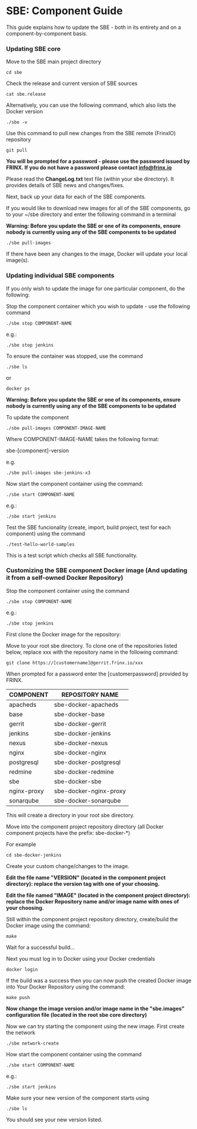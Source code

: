 # SBE: Component Guide

This guide explains how to update the SBE - both in its entirety and on a component-by-component basis.

### Updating SBE core

Move to the SBE main project directory

    cd sbe
    

Check the release and current version of SBE sources

    cat sbe.release
    

Alternatively, you can use the following command, which also lists the Docker version

    ./sbe -v
    

Use this command to pull new changes from the SBE remote (FrinxIO) repository

    git pull
    

**You will be prompted for a password - please use the password issued by FRINX. If you do not have a password please contact info@frinx.io**

Please read the **ChangeLog.txt** text file (within your sbe directory). It provides details of SBE news and changes/fixes.

Next, back up your data for each of the SBE components.

If you would like to download new images for all of the SBE components, go to your ~/sbe directory and enter the following command in a terminal

**Warning: Before you update the SBE or one of its components, ensure nobody is currently using any of the SBE components to be updated**

    ./sbe pull-images   
    

If there have been any changes to the image, Docker will update your local image(s).

### Updating individual SBE components

If you only wish to update the image for one particular component, do the following:

Stop the component container which you wish to update - use the following command

    ./sbe stop COMPONENT-NAME
    

e.g.:

    ./sbe stop jenkins    
    

To ensure the container was stopped, use the command

    ./sbe ls  
    

or

    docker ps
    

**Warning: Before you update the SBE or one of its components, ensure nobody is currently using any of the SBE components to be updated**

To update the component

    ./sbe pull-images COMPONENT-IMAGE-NAME
    

Where COMPONENT-IMAGE-NAME takes the following format:

sbe-[component]-version

e.g.

    ./sbe pull-images sbe-jenkins-x3
    

Now start the component container using the command:

    ./sbe start COMPONENT-NAME
    

e.g.:

    ./sbe start jenkins
    

Test the SBE funcionality (create, import, build project, test for each component) using the command

    ./test-hello-world-samples
    

This is a test script which checks all SBE functionality.

### Customizing the SBE component Docker image (And updating it from a self-owned Docker Repository)

Stop the component container using the command

    ./sbe stop COMPONENT-NAME  
    

e.g.:

    ./sbe stop jenkins
    

First clone the Docker image for the repository:

Move to your root sbe directory. To clone one of the repositories listed below, replace xxx with the repository name in the following command:

    git clone https://[customername]@gerrit.frinx.io/xxx
    

When prompted for a password enter the [customerpassword] provided by FRINX.

| COMPONENT   | REPOSITORY NAME        |
| ----------- | ---------------------- |
| apacheds    | sbe-docker-apacheds    |
| base        | sbe-docker-base        |
| gerrit      | sbe-docker-gerrit      |
| jenkins     | sbe-docker-jenkins     |
| nexus       | sbe-docker-nexus       |
| nginx       | sbe-docker-nginx       |
| postgresql  | sbe-docker-postgresql  |
| redmine     | sbe-docker-redmine     |
| sbe         | sbe-docker-sbe         |
| nginx-proxy | sbe-docker-nginx-proxy |
| sonarqube   | sbe-docker-sonarqube   |

This will create a directory in your root sbe directory.

Move into the component project repository directory (all Docker component projects have the prefix: sbe-docker-*)

For example

    cd sbe-docker-jenkins
    

Create your custom change/changes to the image.

**Edit the file name "VERSION" (located in the component project directory): replace the version tag with one of your choosing.**

**Edit the file named "IMAGE" (located in the component project directory): replace the Docker Repository name and/or image name with ones of your choosing.**

Still within the component project repository directory, create/build the Docker image using the command:

    make
    

Wait for a successful build...

Next you must log in to Docker using your Docker credentials

    docker login  
    

If the build was a success then you can now push the created Docker image into Your Docker Repository using the command:

    make push
    

**Now change the image version and/or image name in the "sbe.images" configuration file (located in the root sbe core directory)**

Now we can try starting the component using the new image. First create the network

    ./sbe network-create
    

How start the component container using the command

    ./sbe start COMPONENT-NAME
    

e.g.:

    ./sbe start jenkins    
    

Make sure your new version of the component starts using

    ./sbe ls
    

You should see your new version listed.
